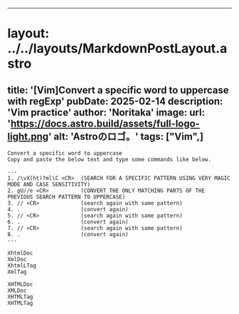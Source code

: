 
---
# layout: ../../layouts/MarkdownPostLayout.astro
title: '[Vim]Convert a specific word to uppercase with regExp'
pubDate: 2025-02-14
description: 'Vim practice'
author: 'Noritaka'
image:
    url: 'https://docs.astro.build/assets/full-logo-light.png'
    alt: 'Astroのロゴ。'
tags: ["Vim",]
---


```
Convert a specific word to uppercase
Copy and paste the below text and type some commands like below.

---
1. /\vX(ht)?ml\C <CR>  (SEARCH FOR A SPECIFIC PATTERN USING VERY MAGIC MODE AND CASE SENSITIVITY)
2. gU//e <CR>          (CONVERT THE ONLY MATCHING PARTS OF THE PREVIOUS SEARCH PATTERN TO UPPERCASE)
3. // <CR>             (search again with same pattern)
4. .                   (convert again)
5. // <CR>             (search again with same pattern)
6. .                   (convert again)
7. // <CR>             (search again with same pattern)
8. .                   (convert again)
---

XhtmlDoc
XmlDoc
XhtmlLTag
XmlTag

XHTMLDoc
XMLDoc
XHTMLTag
XHTMLTag
```
